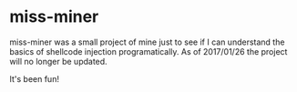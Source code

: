 # miss-miner
miss-miner was a small project of mine just to see if I can understand the basics of shellcode injection programatically.
As of 2017/01/26 the project will no longer be updated.

It's been fun!
